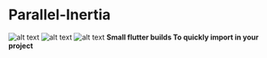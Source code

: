 # Parallel-Inertia
![alt text](image.jpg)  ![alt text](image.jpg)  ![alt text](image.jpg)
**Small flutter builds To quickly import in your project**
